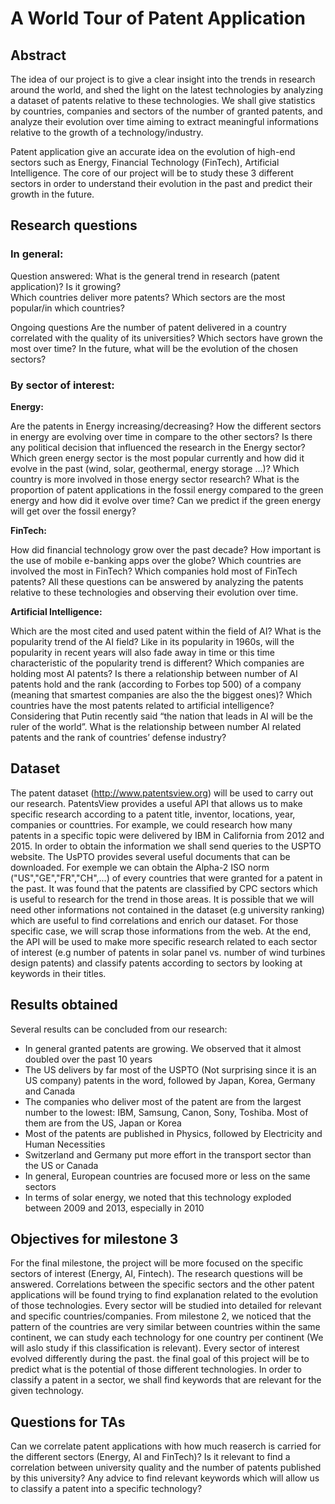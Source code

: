 # A World Tour of Patent Application


## Abstract
The idea of our project is to give a clear insight into the trends in research around the world, and shed the light on the latest technologies by analyzing a dataset of patents relative to these technologies. We shall give statistics by countries, companies and sectors of the number of granted patents, and analyze their evolution over time aiming to extract meaningful informations relative to the growth of a technology/industry.

Patent application give an accurate idea on the evolution of high-end sectors such as Energy, Financial Technology (FinTech), Artificial Intelligence. The core of our project will be to study these 3 different sectors in order to understand their evolution in the past and predict their growth in the future.

## Research questions
### In general:

Question answered:
What is the general trend in research (patent application)? Is it growing?  
Which countries deliver more patents? 
Which sectors are the most popular/in which countries?

Ongoing questions
Are the number of patent delivered in a country correlated with the quality of its universities?
Which sectors have grown the most over time? 
In the future, what will be the evolution of the chosen sectors?

### By sector of interest:

**Energy:** 

Are the patents in Energy increasing/decreasing? 
How the different sectors in energy are evolving over time in compare to the other sectors?
Is there any political decision that influenced the research in the Energy sector? 
Which green energy sector is the most popular currently and how did it evolve in the past (wind, solar, geothermal, energy storage …)? 
Which country is more involved in those energy sector research? 
What is the proportion of patent applications in the fossil energy compared to the green energy and how did it evolve over time?
Can we predict if the green energy will get over the fossil energy?

**FinTech:**

How did financial technology grow over the past decade? 
How important is the use of mobile e-banking apps over the globe? 
Which countries are involved the most in FinTech? Which companies hold most of FinTech patents? 
All these questions can be answered by analyzing the patents relative to these technologies and observing their evolution over time.

**Artificial Intelligence:**

Which are the most cited and used patent within the field of AI?
What is the popularity trend of the AI field? Like in its popularity in 1960s, will the popularity in recent years will also fade away in time or this time characteristic of the popularity trend is different?
Which companies are holding most AI patents? Is there a relationship between number of AI patents hold and the rank (according to Forbes top 500) of a company (meaning that smartest companies are also the the biggest ones)?
Which countries have the most patents related to artificial intelligence?
Considering that Putin recently said “the nation that leads in AI will be the ruler of the world”. What is the relationship between number AI related patents and the rank of countries’ defense industry?

## Dataset
The patent dataset (http://www.patentsview.org) will be used to carry out our research. PatentsView provides a useful API that allows us to make specific research according to a patent title, inventor, locations, year, companies or counttries. For example, we could research how many patents in a specific topic were delivered by IBM in California from 2012 and 2015. In order to obtain the information we shall send queries to the USPTO website. The UsPTO provides several useful documents that can be downloaded. For exemple we can obtain the Alpha-2 ISO norm ("US","GE","FR","CH",...) of every countries that were granted for a patent in the past. It was found that the patents are classified by CPC sectors which is useful to research for the trend in those areas. 
It is possible that we will need other informations not contained in the dataset (e.g university ranking) which are useful to find correlations and enrich our dataset. For those specific case, we will scrap those informations from the web. At the end, the API will be used to make more specific research related to each sector of interest (e.g number of patents in solar panel vs. number of wind turbines design patents) and classify patents according to sectors by looking at keywords in their titles.

## Results obtained
Several results can be concluded from our research:
  - In general granted patents are growing. We observed that it almost doubled over the past 10 years 
  - The US delivers by far most of the USPTO (Not surprising since it is an US company) patents in the word, followed by Japan, Korea,    Germany and Canada
  - The companies who deliver most of the patent are from the largest number to the lowest: IBM, Samsung, Canon, Sony, Toshiba. Most of     them are from the US, Japan or Korea
  - Most of the patents are published in Physics, followed by Electricity and Human Necessities
  - Switzerland and Germany put more effort in the transport sector than the US or Canada
  - In general, European countries are focused more or less on the same sectors
  - In terms of solar energy, we noted that this technology exploded between 2009 and 2013, especially in 2010
  
## Objectives for milestone 3
For the final milestone, the project will be more focused on the specific sectors of interest (Energy, AI, Fintech). The research questions will be answered. Correlations between the specific sectors and the other patent applications will be found trying to find explanation related to the evolution of those technologies. Every sector will be studied into detailed for relevant and specific countries/companies. 
From milestone 2, we noticed that the pattern of the countries are very similar between countries within the same continent, we can study each technology for one country per continent (We will aslo study if this classification is relevant). Every sector of interest evolved differently during the past. 
the final goal of this project will be to predict what is the potential of those different technologies. In order to classify a patent in a sector, we shall find keywords that are relevant for the given technology.

## Questions for TAs
Can we correlate patent applications with how much reaserch is carried for the different sectors (Energy, AI and FinTech)?
Is it relevant to find a correlation between university quality and the number of patents published by this university? 
Any advice to find relevant keywords which will allow us to classify a patent into a specific technology?
